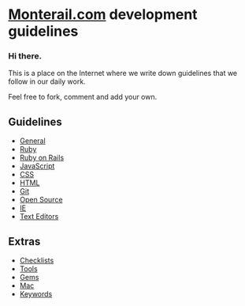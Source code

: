 # [Monterail.com](http://monterail.com) development guidelines

### Hi there.

This is a place on the Internet where we write down guidelines that we follow in our daily work.

Feel free to fork, comment and add your own.

## Guidelines

* [General](general.md)
* [Ruby](ruby.md)
* [Ruby on Rails](rails.md)
* [JavaScript](javascript/README.md)
* [CSS](stylesheets.md)
* [HTML](html.md)
* [Git](git.md)
* [Open Source](open_source.md)
* [IE](ie.md)
* [Text Editors](text_editors.md)

## Extras

* [Checklists](checklist.md)
* [Tools](tools.md)
* [Gems](gems.md)
* [Mac](mac.md)
* [Keywords](keywords.md)
